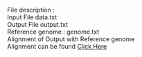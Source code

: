 File description : <br />
Input File data.txt <br />
Output File output.txt <br />
Reference genome : genome.txt <br />
Alignment of Output with Reference genome <br />
Alignment can be found [Click Here](https://www.ebi.ac.uk/Tools/services/web/toolresult.ebi?jobId=emboss_stretcher-I20190512-215718-0919-12487889-p2m)

